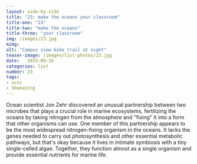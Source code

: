 ```yaml
---
layout: side-by-side
title: "23: make the oceans your classroom"
title-one: "23"
title-two: "make the oceans"
title-three: "your classroom"
img: /images/23.jpg
mimg: 
alt: "Campus view bike trail at night"
teaser-image: /images/list-photos/23.jpg
date:   2015-09-16
categories: list
number: 23
tags:
- ucsc
- 50amazing
---
```

Ocean scientist Jon Zehr discovered an unusual partnership between two microbes that plays a crucial role in marine ecosystems, fertilizing the oceans by taking nitrogen from the atmosphere 
and "fixing" it into a form that other organisms can use. One member of this partnership appears to 
be the most widespread nitrogen-fixing organism 
in the oceans. It lacks the genes needed to carry 
out photosynthesis and other essential metabolic pathways, but that's okay because it lives in intimate symbiosis with a tiny single-celled algae. Together, they function almost as a single organism and provide essential nutrients for marine life.
